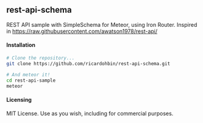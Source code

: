 ## rest-api-schema

REST API sample with SimpleSchema for Meteor, using Iron Router. Inspired in https://raw.githubusercontent.com/awatson1978/rest-api/

#### Installation

````sh
# Clone the repository...  
git clone https://github.com/ricardohbin/rest-api-schema.git

# And meteor it!
cd rest-api-sample
meteor
````

#### Licensing  
MIT License. Use as you wish, including for commercial purposes.